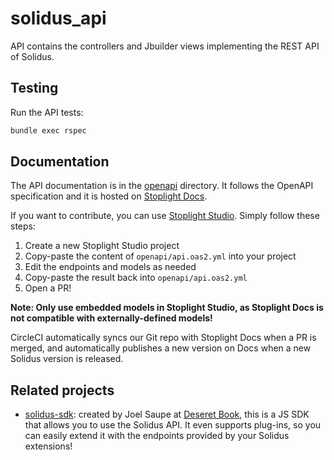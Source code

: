 # solidus_api

API contains the controllers and Jbuilder views implementing the REST API of
Solidus.

## Testing

Run the API tests:

```bash
bundle exec rspec
```

## Documentation

The API documentation is in the [openapi][docs-dir] directory. It follows the
OpenAPI specification and it is hosted on [Stoplight Docs][live-docs].

If you want to contribute, you can use [Stoplight Studio][studio]. Simply
follow these steps:

1. Create a new Stoplight Studio project
2. Copy-paste the content of `openapi/api.oas2.yml` into your project
3. Edit the endpoints and models as needed
4. Copy-paste the result back into `openapi/api.oas2.yml`
5. Open a PR!

**Note: Only use embedded models in Stoplight Studio, as Stoplight Docs is
not compatible with externally-defined models!**

CircleCI automatically syncs our Git repo with Stoplight Docs when a PR is
merged, and automatically publishes a new version on Docs when a new Solidus
version is released.

## Related projects

- [solidus-sdk](https://gitlab.com/deseretbook/packages/solidus-sdk): created
  by Joel Saupe at [Deseret Book](https://deseretbook.com/), this is a JS SDK
  that allows you to use the Solidus API. It even supports plug-ins, so you can
  easily extend it with the endpoints provided by your Solidus extensions!

[docs-dir]: https://github.com/solidusio/solidus/tree/master/api/openapi
[live-docs]: https://solidus.docs.stoplight.io
[studio]: https://stoplight.io/p/studio
